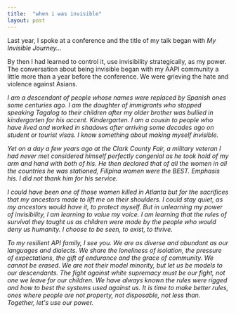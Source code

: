 ```yaml
---
title:  "when i was invisible"
layout: post
---
```


Last year, I spoke at a conference and the title of my talk began with _My Invisible Journey..._ 

By then I had learned to control it, use invisibility strategically, as my power. The conversation about being invisible began with my AAPI community a little more than a year before the conference. We were grieving the hate and violence against Asians. 

_I am a descendant of people whose names were replaced by Spanish ones some centuries ago. I am the daughter of immigrants who stopped speaking Tagalog to their children after my older brother was bullied in kindergarten for his accent. Kindergarten. I am a cousin to people who have lived and worked in shadows after arriving some decades ago on student or tourist visas. I know something about making myself invisible._ 

_Yet on a day a few years ago at the Clark County Fair, a military veteran I had never met considered himself perfectly congenial as he took hold of my arm and hand with both of his. He then declared that of all the women in all the countries he was stationed, Filipina women were the BEST. Emphasis his. I did not thank him for his service._ 

_I could have been one of those women killed in Atlanta but for the sacrifices that my ancestors made to lift me on their shoulders. I could stay quiet, as my ancestors would have it, to protect myself. But in unlearning my power of invisibility, I am learning to value my voice. I am learning that the rules of survival they taught us as children were made by the people who would deny us humanity. I choose to be seen, to exist, to thrive._ 

_To my resilient API family, I see you. We are as diverse and abundant as our languages and dialects. We share the loneliness of isolation, the pressure of expectations, the gift of endurance and the grace of community. We cannot be erased. We are not their model minority, but let us be models to our descendants. The fight against white supremacy must be our fight, not one we leave for our children. We have always known the rules were rigged and how to best the systems used against us. It is time to make better rules, ones where people are not property, not disposable, not less than. Together, let's use our power._